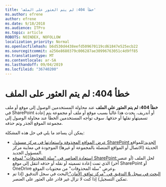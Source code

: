 ```yaml
---
title: 'خطأ 404: لم يتم العثور على الملف'
ms.author: efrene
author: efrene
ms.date: 9/18/2018
ms.audience: ITPro
ms.topic: article
ROBOTS: NOINDEX, NOFOLLOW
localization_priority: Normal
ms.openlocfilehash: b6d530d4438eefd509670119cd61847e525ecb22
ms.sourcegitcommit: a256e8680379c006287ae30996763051c4d9ff85
ms.translationtype: MT
ms.contentlocale: ar-SA
ms.lasthandoff: 09/04/2019
ms.locfileid: "36740200"
---
```

# <a name="error-404-file-not-found"></a>خطأ 404: لم يتم العثور على الملف

**خطأ 404: لم يتم العثور على الملف** عند محاولة المستخدمين الوصول إلى موقع أو ملف في SharePoint أو أندريف. يحدث هذا غالباً بسبب موقع أو ملف أو مجموعة يتم إعادة تسميتهأو نقلها أو حذفها.
سوف تواجه المستخدمين الخطأ عند محاولة الوصول إلى مجموعة الموقع الجذر وتم حذفه.

يمكن أن يساعد ما يلي في حل هذه المشكلة:
- [عرض المواقع المحذوفة واستعادتها في مركز مسؤول SharePoint الجديد:](https://docs.microsoft.com/sharepoint/view-and-restore-deleted-sites-in-new-admin-center)للمواقع الحديثة (الاتصال أو المواقع المتصلة بالمجموعة أو غيرها) الموجودة في معاينة مركز المسؤول الجديد.
- [استعادة العناصر في "سلة المحذوفات" لموقع SharePoint:](https://support.office.com/article/Restore-items-in-the-Recycle-Bin-of-a-SharePoint-site-6df466b6-55f2-4898-8d6e-c0dff851a0be)لحل الملف (أو عنصر آخر) الذي تمت إعادة تسميته أو نقله أو حذفه انتقل إلى موقع SharePoint أو OneDrive وعرض "سلة المحذوفات" من محتويات الموقع.
- [البحث في سجل &amp; التدقيق في "مركز توافق الأمان":](https://docs.microsoft.com/office365/securitycompliance/search-the-audit-log-in-security-and-compliance)البحث في سجل التدقيق (إذا تم تمكين التسجيل) إذا كنت لا تزال غير قادر على العثور على العنصر.